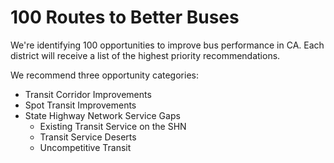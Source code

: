 # 100 Routes to Better Buses

We're identifying 100 opportunities to improve bus performance in CA. Each district will receive a list of the highest priority recommendations. 

We recommend three opportunity categories: 
* Transit Corridor Improvements
* Spot Transit Improvements
* State Highway Network Service Gaps 
    * Existing Transit Service on the SHN 
    * Transit Service Deserts
    * Uncompetitive Transit 